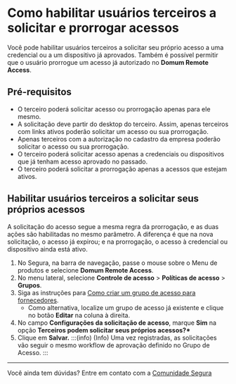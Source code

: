# Como habilitar usuários terceiros a solicitar e prorrogar acessos

Você pode habilitar usuários terceiros a solicitar seu próprio acesso a uma credencial ou a um dispositivo já aprovados. Também é possível permitir que o usuário prorrogue um acesso já autorizado no **Domum Remote Access**.

## Pré-requisitos

- O terceiro poderá solicitar acesso ou prorrogação apenas para ele mesmo.  
- A solicitação deve partir do desktop do terceiro. Assim, apenas terceiros com links ativos poderão solicitar um acesso ou sua prorrogação.  
- Apenas terceiros com a autorização no cadastro da empresa poderão solicitar o acesso ou sua prorrogação.  
- O terceiro poderá solicitar acesso apenas a credenciais ou dispositivos que já tenham acesso aprovado no passado.  
- O terceiro poderá solicitar a prorrogação apenas a acessos que estejam ativos.  

## Habilitar usuários terceiros a solicitar seus próprios acessos

A solicitação do acesso segue a mesma regra da prorrogação, e as duas ações são habilitadas no mesmo parâmetro. A diferença é que na nova solicitação, o acesso já expirou; e na prorrogação, o acesso à credencial ou dispositivo ainda está ativo.

1. No Segura, na barra de navegação, passe o mouse sobre o Menu de produtos e selecione **Domum Remote Access**.
2. No menu lateral, selecione **Controle de acesso** > **Políticas de acesso** > **Grupos**.  
3. Siga as instruções para [Como criar um grupo de acesso para fornecedores](/v4/docs/pt/create-vendor-access-group).  
   * Como alternativa, localize um grupo de acesso já existente e clique no botão **Editar** na coluna à direita.  
4. No campo **Configurações da solicitação de acesso**, marque **Sim** na opção **Terceiros podem solicitar seus próprios acessos?\***  
5. Clique em **Salvar.**
:::(info) (Info)
Uma vez registradas, as solicitações vão seguir o mesmo workflow de aprovação definido no Grupo de Acesso.
:::

---
Você ainda tem dúvidas? Entre em contato com a [Comunidade Segura](https://community.Segura.io/)